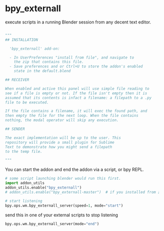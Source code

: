 # bpy_externall
execute scripts in a running Blender session from any decent text editor.

```python

"""
## INSTALLATION 

  'bpy_externall' add-on:

  - In UserPreferences "install from file", and navigate to 
    the zip that contains this file.
  - Save preferences and or Ctrl+U to store the addon's enabled
    state in the default.blend

## RECEIVER

When enabled and active this panel will use simple file reading to
see if a file is empty or not. If the file isn't empty then it is
assumed that its contents is infact a filename: a filepath to a .py 
file to be executed.

If the file contains a filename, it will exec the found path, and
then empty the file for the next loop. When the file contains
nothing, the modal operator will skip any execution.

## SENDER

The exact implementation will be up to the user. This
repository will provide a small plugin for Sublime
Text to demonstrate how you might send a filepath 
to the temp file.

"""

```

You can start the addon and end the addon via a script, or bpy REPL.

```python
# some script launching blender would run this first.
import addon_utils
addon_utils.enable("bpy_externall")
# addon_utils.enable("bpy_externall-master")  # if you installed from zip

# start listening
bpy.ops.wm.bpy_externall_server(speed=1, mode="start")
```

send this in one of your external scripts to stop listening
```python
bpy.ops.wm.bpy_externall_server(mode="end")

```
